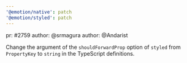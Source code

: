 ```yaml
---
'@emotion/native': patch
'@emotion/styled': patch
---
```


pr: #2759
author: @srmagura
author: @Andarist

Change the argument of the `shouldForwardProp` option of `styled` from `PropertyKey` to `string` in the TypeScript definitions.
